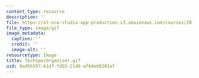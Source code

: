 ```yaml
---
content_type: resource
description: ''
file: https://ol-ocw-studio-app-production.s3.amazonaws.com/courses/20-020-introduction-to-biological-engineering-design-spring-2009/9ad56597b1d7fd5521d0af6de60301af_TechSpecOrganizer.gif
file_type: image/gif
image_metadata:
  caption: ''
  credit: ''
  image-alt: ''
resourcetype: Image
title: TechSpecOrganizer.gif
uid: 9ad56597-b1d7-fd55-21d0-af6de60301af
---
```


